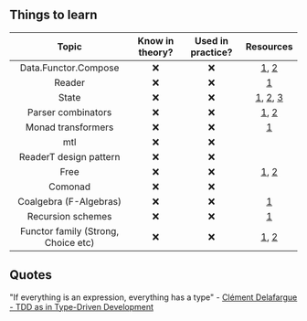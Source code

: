 ## Things to learn

| Topic | Know in theory? | Used in practice? | Resources |
|:-----:|:-----:| :-----:| :-----:|
| Data.Functor.Compose | :x: | :x: | [1](https://hackage.haskell.org/package/transformers-0.3.0.0/docs/Data-Functor-Compose.html), [2](https://medium.com/@fintan.halpenny/compose-tetris-196b70035aff) |
| Reader | :x: | :x: | [1](http://haskellbook.com/) |
| State | :x: | :x: | [1](http://haskellbook.com/), [2](https://egghead.io/courses/state-monad-in-javascript), [3](https://blog.bitsrc.io/stateful-monads-in-javascript-part-1-f772ac26195c) |
| Parser combinators | :x: | :x: | [1](http://haskellbook.com/), [2](https://gist.github.com/yelouafi/556e5159e869952335e01f6b473c4ec1) |
| Monad transformers | :x: | :x: | [1](http://haskellbook.com/) |
| mtl | :x: | :x: | |
| ReaderT design pattern | :x: | :x: | |
| Free | :x: | :x: | [1](http://www.parsonsmatt.org/2017/09/22/what_does_free_buy_us.html), [2](https://www.youtube.com/watch?v=rP_JoHKFNJo) |
| Comonad | :x: | :x: | |
| Coalgebra (F-Algebras) | :x: | :x: | [1](https://stackoverflow.com/a/16022059/4709004) |
| Recursion schemes | :x: | :x: | [1](https://github.com/passy/awesome-recursion-schemes) |
| Functor family (Strong, Choice etc) | :x: | :x: | [1](http://lambdajam.yowconference.com.au/slides/yowlambdajam2017/Wilson-ExtendedFunctoFamily.pdf), [2](https://www.youtube.com/watch?v=IJ_bVVsQhvc) | 

## Quotes

"If everything is an expression, everything has a type" - [Clément Delafargue - TDD as in Type-Driven Development](https://www.youtube.com/watch?v=H8JXQPCvTw8&t=11m50s)
